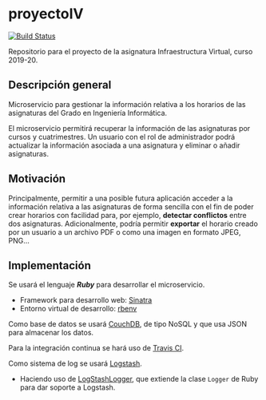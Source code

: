 # proyectoIV

[![Build Status](https://travis-ci.com/daraahh/proyectoIV.svg?branch=master)](https://travis-ci.com/daraahh/proyectoIV)

Repositorio para el proyecto de la asignatura Infraestructura Virtual, curso 2019-20.

## Descripción general

Microservicio para gestionar la información relativa a los horarios de las asignaturas del Grado en Ingeniería Informática.

El microservicio permitirá recuperar la información de las asignaturas por cursos y cuatrimestres. Un usuario con el rol de administrador podrá actualizar la información asociada a una asignatura y eliminar o añadir asignaturas.

## Motivación

Principalmente, permitir a una posible futura aplicación acceder a la información relativa a las asignaturas de forma sencilla con el fin de poder crear horarios con facilidad para, por ejemplo, **detectar conflictos** entre dos asignaturas. Adicionalmente, podría permitir **exportar** el horario creado por un usuario a un archivo PDF o como una imagen en formato JPEG, PNG...   

## Implementación

Se usará el lenguaje ***Ruby*** para desarrollar el microservicio.
- Framework para desarrollo web: [Sinatra](http://sinatrarb.com/)
- Entorno virtual de desarrollo: [rbenv](https://github.com/rbenv/rbenv)

Como base de datos se usará  [CouchDB](http://couchdb.apache.org/), de tipo NoSQL y que usa JSON para almacenar los datos.

Para la integración continua se hará uso de [Travis CI](https://travis-ci.org/).

Como sistema de log se usará [Logstash](https://www.elastic.co/products/logstash).
- Haciendo uso de [LogStashLogger](https://github.com/dwbutler/logstash-logger), que extiende la clase `Logger` de Ruby para dar soporte a Logstash.
